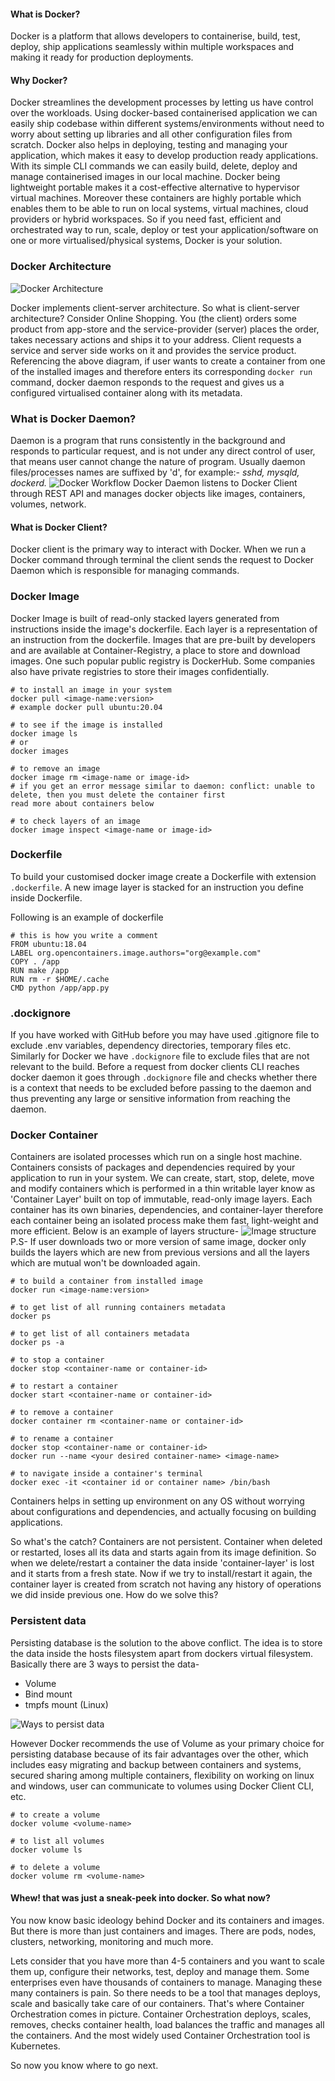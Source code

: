 #### What is Docker?
Docker is a platform that allows developers to containerise, build, test, deploy, ship applications seamlessly within multiple workspaces and making it ready for production deployments.

#### Why Docker?
Docker streamlines the development processes by letting us have control over the workloads. Using docker-based containerised application we can easily ship codebase within different systems/environments without need to worry about setting up libraries and all other configuration files from scratch. Docker also helps in deploying, testing and managing your application, which makes it easy to develop production ready applications. With its simple CLI commands we can easily build, delete, deploy and manage containerised images in our local machine. Docker being lightweight portable makes it a cost-effective alternative to hypervisor virtual machines. Moreover these containers are highly portable which enables them to be able to run on local systems, virtual machines, cloud providers or hybrid workspaces. So if you need fast, efficient and orchestrated way to run, scale, deploy or test your application/software on one or more virtualised/physical systems, Docker is your solution.

### Docker Architecture
![Docker Architecture](https://docs.docker.com/engine/images/architecture.svg)

Docker implements client-server architecture. So what is client-server architecture? Consider Online Shopping. You (the client) orders some product from app-store and the service-provider (server) places the order, takes necessary actions and ships it to your address. Client requests a service and server side works on it and provides the service product.
Referencing the above diagram, if user wants to create a container from one of the installed images and therefore enters its corresponding `docker run` command, docker daemon responds to the request and gives us a configured virtualised container along with its metadata.

### What is Docker Daemon?
Daemon is a program that runs consistently in the background and responds to particular request, and is not under any direct control of user, that means user cannot change the nature of program. Usually daemon files/processes names are suffixed by 'd', for example:- *sshd, mysqld, dockerd.*
![Docker Workflow](https://external-content.duckduckgo.com/iu/?u=https%3A%2F%2Fwww.oreilly.com%2Flibrary%2Fview%2Fcontinuous-delivery-with%2F9781787125230%2Fassets%2Fcadc3363-6814-489b-a770-58dd9ead6f56.png&f=1&nofb=1)
Docker Daemon listens to Docker Client through REST API and manages docker objects like images, containers, volumes, network.

#### What is Docker Client?
Docker client is the primary way to interact with Docker. When we run a Docker command through terminal the client sends the request to Docker Daemon which is responsible for managing commands.

### Docker Image
Docker Image is built of read-only stacked layers generated from instructions inside the image's dockerfile. Each layer is a representation of an instruction from the dockerfile. Images that are pre-built by developers and are available at Container-Registry, a place to store and download images. One such popular public registry is DockerHub. Some companies also have private registries to store their images confidentially.

```
# to install an image in your system
docker pull <image-name:version>
# example docker pull ubuntu:20.04

# to see if the image is installed
docker image ls
# or
docker images

# to remove an image 
docker image rm <image-name or image-id>
# if you get an error message similar to daemon: conflict: unable to delete, then you must delete the container first
read more about containers below 

# to check layers of an image
docker image inspect <image-name or image-id>
```

### Dockerfile
To build your customised docker image create a Dockerfile with extension `.dockerfile`. A new image layer is stacked for an instruction you define inside Dockerfile.

Following is an example of dockerfile
```
# this is how you write a comment
FROM ubuntu:18.04
LABEL org.opencontainers.image.authors="org@example.com"
COPY . /app
RUN make /app
RUN rm -r $HOME/.cache
CMD python /app/app.py
```

### .dockignore
If you have worked with GitHub before you may have used .gitignore file to exclude .env variables, dependency directories, temporary files etc. Similarly for Docker we have `.dockignore` file to exclude files that are not relevant to the build.
Before a request from docker clients CLI reaches docker daemon it goes through `.dockignore` file and checks whether there is a context that needs to be excluded before passing to the daemon and thus preventing any large or sensitive information from reaching the daemon.

### Docker Container
Containers are isolated processes which run on a single host machine. Containers consists of packages and dependencies required by your application to run in your system. We can create, start, stop, delete, move and modify containers which is performed in a thin writable layer know as 'Container Layer' built on top of immutable, read-only image layers. Each container has its own binaries, dependencies, and container-layer therefore each container being an isolated process make them fast, light-weight and more efficient.
Below is an example of layers structure-
![Image structure](https://docs.docker.com/storage/storagedriver/images/container-layers.jpg)
P.S- If user downloads two or more version of same image, docker only builds the layers which are new from previous versions and all the layers which are mutual won't be downloaded again.

```
# to build a container from installed image
docker run <image-name:version>

# to get list of all running containers metadata
docker ps 

# to get list of all containers metadata
docker ps -a

# to stop a container
docker stop <container-name or container-id>

# to restart a container
docker start <container-name or container-id>

# to remove a container 
docker container rm <container-name or container-id>

# to rename a container
docker stop <container-name or container-id>
docker run --name <your desired container-name> <image-name>

# to navigate inside a container's terminal
docker exec -it <container id or container name> /bin/bash
```

Containers helps in setting up environment on any OS without worrying about configurations and dependencies, and actually focusing on building applications.

So what's the catch? Containers are not persistent. Container when deleted or restarted, loses all its data and starts again from its image definition. So when we delete/restart a container the data inside 'container-layer' is lost and it starts from a fresh state. Now if we try to install/restart it again, the container layer is created from scratch not having any history of operations we did inside previous one. How do we solve this? 

### Persistent data
Persisting database is the solution to the above conflict. The idea is to store the data inside the hosts filesystem apart from dockers virtual filesystem.
Basically there are 3 ways to persist the data-
* Volume 
* Bind mount
* tmpfs mount (Linux)

![Ways to persist data](https://docs.docker.com/storage/images/types-of-mounts-volume.png)

However Docker recommends the use of Volume as your primary choice for persisting database because of its fair advantages over the other, which includes easy migrating and backup between containers and systems, secured sharing among multiple containers, flexibility on working on linux and windows, user can communicate to volumes using Docker Client CLI, etc.

``` 
# to create a volume 
docker volume <volume-name>

# to list all volumes
docker volume ls

# to delete a volume
docker volume rm <volume-name> 
```

#### Whew! that was just a sneak-peek into docker. So what now?
You now know basic ideology behind Docker and its containers and images. But there is more than just containers and images. There are pods, nodes, clusters, networking, monitoring and much more.

Lets consider that you have more than 4-5 containers and you want to scale them up, configure their networks, test, deploy and manage them. Some enterprises even have thousands of containers to manage. Managing these many containers is pain. So there needs to be a tool that manages deploys, scale and basically take care of our containers.
That's where Container Orchestration comes in picture. Container Orchestration deploys, scales, removes, checks container health, load balances the traffic and manages all the containers.
And the most widely used Container Orchestration tool is Kubernetes. 

So now you know where to go next.
 
